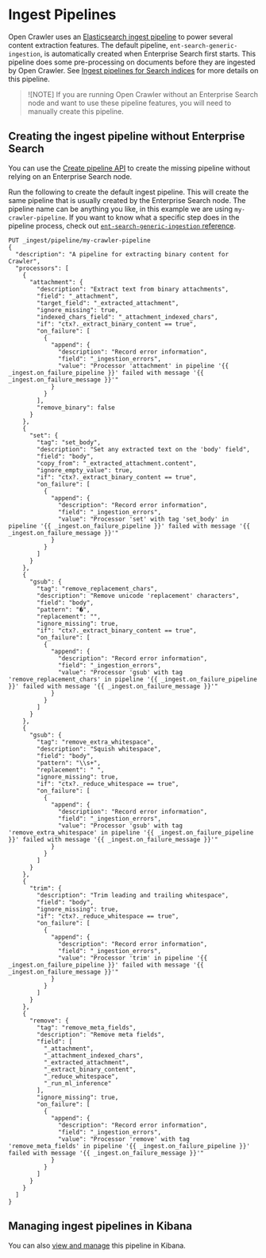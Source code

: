 # Ingest Pipelines

Open Crawler uses an [Elasticsearch ingest pipeline](https://www.elastic.co/guide/en/elasticsearch/reference/current/ingest.html) to power several content extraction features.
The default pipeline, `ent-search-generic-ingestion`, is automatically created when Enterprise Search first starts.
This pipeline does some pre-processing on documents before they are ingested by Open Crawler.
See [Ingest pipelines for Search indices](https://www.elastic.co/guide/en/elasticsearch/reference/current/ingest-pipeline-search.html) for more details on this pipeline.

> ![NOTE]
If you are running Open Crawler without an Enterprise Search node and want to use these pipeline features, you will need to manually create this pipeline.

## Creating the ingest pipeline without Enterprise Search

You can use the [Create pipeline API](https://www.elastic.co/guide/en/elasticsearch/reference/current/put-pipeline-api.html) to create the missing pipeline without relying on an Enterprise Search node.

Run the following to create the default ingest pipeline.
This will create the same pipeline that is usually created by the Enterprise Search node.
The pipeline name can be anything you like, in this example we are using `my-crawler-pipeline`.
If you want to know what a specific step does in the pipeline process, check out [`ent-search-generic-ingestion` reference](https://www.elastic.co/guide/en/elasticsearch/reference/current/ingest-pipeline-search.html#ingest-pipeline-search-details-generic-reference).

```
PUT _ingest/pipeline/my-crawler-pipeline
{
  "description": "A pipeline for extracting binary content for Crawler",
  "processors": [
    {
      "attachment": {
        "description": "Extract text from binary attachments",
        "field": "_attachment",
        "target_field": "_extracted_attachment",
        "ignore_missing": true,
        "indexed_chars_field": "_attachment_indexed_chars",
        "if": "ctx?._extract_binary_content == true",
        "on_failure": [
          {
            "append": {
              "description": "Record error information",
              "field": "_ingestion_errors",
              "value": "Processor 'attachment' in pipeline '{{ _ingest.on_failure_pipeline }}' failed with message '{{ _ingest.on_failure_message }}'"
            }
          }
        ],
        "remove_binary": false
      }
    },
    {
      "set": {
        "tag": "set_body",
        "description": "Set any extracted text on the 'body' field",
        "field": "body",
        "copy_from": "_extracted_attachment.content",
        "ignore_empty_value": true,
        "if": "ctx?._extract_binary_content == true",
        "on_failure": [
          {
            "append": {
              "description": "Record error information",
              "field": "_ingestion_errors",
              "value": "Processor 'set' with tag 'set_body' in pipeline '{{ _ingest.on_failure_pipeline }}' failed with message '{{ _ingest.on_failure_message }}'"
            }
          }
        ]
      }
    },
    {
      "gsub": {
        "tag": "remove_replacement_chars",
        "description": "Remove unicode 'replacement' characters",
        "field": "body",
        "pattern": "�",
        "replacement": "",
        "ignore_missing": true,
        "if": "ctx?._extract_binary_content == true",
        "on_failure": [
          {
            "append": {
              "description": "Record error information",
              "field": "_ingestion_errors",
              "value": "Processor 'gsub' with tag 'remove_replacement_chars' in pipeline '{{ _ingest.on_failure_pipeline }}' failed with message '{{ _ingest.on_failure_message }}'"
            }
          }
        ]
      }
    },
    {
      "gsub": {
        "tag": "remove_extra_whitespace",
        "description": "Squish whitespace",
        "field": "body",
        "pattern": "\\s+",
        "replacement": " ",
        "ignore_missing": true,
        "if": "ctx?._reduce_whitespace == true",
        "on_failure": [
          {
            "append": {
              "description": "Record error information",
              "field": "_ingestion_errors",
              "value": "Processor 'gsub' with tag 'remove_extra_whitespace' in pipeline '{{ _ingest.on_failure_pipeline }}' failed with message '{{ _ingest.on_failure_message }}'"
            }
          }
        ]
      }
    },
    {
      "trim": {
        "description": "Trim leading and trailing whitespace",
        "field": "body",
        "ignore_missing": true,
        "if": "ctx?._reduce_whitespace == true",
        "on_failure": [
          {
            "append": {
              "description": "Record error information",
              "field": "_ingestion_errors",
              "value": "Processor 'trim' in pipeline '{{ _ingest.on_failure_pipeline }}' failed with message '{{ _ingest.on_failure_message }}'"
            }
          }
        ]
      }
    },
    {
      "remove": {
        "tag": "remove_meta_fields",
        "description": "Remove meta fields",
        "field": [
          "_attachment",
          "_attachment_indexed_chars",
          "_extracted_attachment",
          "_extract_binary_content",
          "_reduce_whitespace",
          "_run_ml_inference"
        ],
        "ignore_missing": true,
        "on_failure": [
          {
            "append": {
              "description": "Record error information",
              "field": "_ingestion_errors",
              "value": "Processor 'remove' with tag 'remove_meta_fields' in pipeline '{{ _ingest.on_failure_pipeline }}' failed with message '{{ _ingest.on_failure_message }}'"
            }
          }
        ]
      }
    }
  ]
}
```

## Managing ingest pipelines in Kibana

You can also [view and manage](https://www.elastic.co/guide/en/elasticsearch/reference/current/ingest.html#create-manage-ingest-pipelines) this pipeline in Kibana.
